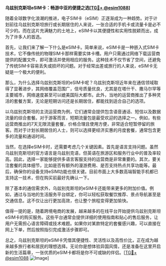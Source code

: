 **乌兹别克斯坦eSIM卡：畅游中亚的便捷之选[[TG💪+ @esim1088](https://t.me/s/esim1088)]**

随着全球数字化浪潮的推进，电子SIM卡（eSIM）正逐渐成为一种趋势。对于计划前往乌兹别克斯坦旅行或长期居住的人来说，一张合适的手机卡或流量卡是必不可少的。而在这片充满魅力的土地上，eSIM卡以其便捷性和实用性脱颖而出，成为了许多人的首选。

首先，让我们来了解一下什么是eSIM卡。简单来说，eSIM卡是一种嵌入式SIM卡技术，它不像传统的物理SIM卡那样需要实体卡槽。用户只需通过网络下载运营商提供的配置文件，即可激活并使用相应的服务。这种技术不仅节省了空间，还避免了传统SIM卡容易丢失或损坏的问题。对于经常出差或旅行的人来说，eSIM卡无疑是一个极大的便利。

那么，为什么选择乌兹别克斯坦的eSIM卡呢？乌兹别克斯坦近年来在通信领域取得了显著进步，其网络覆盖范围广，信号质量优良，尤其是在塔什干、撒马尔罕等主要城市，网络速度甚至可以媲美国际大都市。此外，当地的运营商推出了多种灵活的套餐方案，无论是短期访问还是长期居住，都能找到适合自己的选项。

以乌兹别克斯坦的主流运营商为例，它们通常会提供包含语音通话、短信以及数据流量的综合套餐。对于游客而言，短期流量包是最受欢迎的选择之一。例如，有些运营商推出的7天无限流量套餐，价格合理且使用方便，非常适合短暂停留的旅客。而对于计划长期居住的人士，则可以选择更经济实惠的月度套餐，通常包含更多的流量和通话时间。

当然，在选择eSIM卡时，还需要考虑几个关键因素。首先是语言支持问题。虽然乌兹别克斯坦的官方语言是乌兹别克语，但英语在旅游区和服务行业中的普及率较高。因此，选择一家能够提供多语言客服支持的运营商是非常重要的。其次，要关注套餐的具体细节，比如是否有额外的漫游费用、是否支持热点共享功能等。最后，确保你的设备支持eSIM功能也很关键。目前市面上大多数高端智能手机都已支持这一技术，但在购买前最好先确认一下。

除了基本的通信需求外，乌兹别克斯坦的eSIM卡还能带来更多的附加价值。例如，通过与当地的生活服务平台绑定，你可以轻松获取餐饮推荐、景点导航甚至是交通信息。这不仅让出行更加高效，也让整个旅程变得更加愉快。

值得一提的是，随着跨境电商的发展，越来越多的在线平台开始提供乌兹别克斯坦eSIM卡的购买服务。这些平台通常会提供详细的使用指南和贴心的售后服务，让用户无需担心语言障碍或技术难题。如果你对某款特定的套餐感兴趣，可以直接在网上下单，然后按照指引完成激活步骤即可。

总之，乌兹别克斯坦的eSIM卡凭借其便捷性、灵活性以及高性价比，正在成为越来越多旅行者和居民的理想选择。无论你是想体验异国风情，还是准备在这里开启新的生活篇章，一张优质的eSIM卡都将是你不可或缺的伴侣。[[TG💪+ @esim1088](https://t.me/s/esim1088) ![Image](https://i.postimg.cc/4NQfJmqS/Snipaste-2025-05-13-00-14-12.png)]